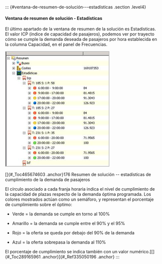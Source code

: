 ::: {#ventana-de-resumen-de-solución---estadísticas .section .level4}
#### Ventana de resumen de solución - Estadísticas

El último apartado de la ventana de resumen de la solución es
Estadísticas. El valor ICP (índice de capacidad de pasajeros), podemos
ver por trayecto cómo se cumple la demanda deseada de pasajeros por hora
establecida en la columna Capacidad, en el panel de Frecuencias.

![](../media/file270.png)

[]{#_Toc465674603 .anchor}176 Resumen de solución -- estadísticas de
cumplimiento de la demanda de pasajeros

El círculo asociado a cada franja horaria indica el nivel de
cumplimiento de la capacidad de plazas respecto de la demanda óptima
programada. Los colores mostrados actúan como un semáforo, y representan
el porcentaje de cumplimiento sobre el óptimo:

-   Verde = la demanda se cumple en torno al 100%

-   Amarillo = la demanda se cumple entre el 90% y el 95%

-   Rojo = la oferta se queda por debajo del 90% de la demanda

-   Azul = la oferta sobrepasa la demanda al 110%

El porcentaje de cumplimiento se indica también con un valor
numérico.[[]{#_Toc289165961 .anchor}]{#_Ref335050196 .anchor}
:::
